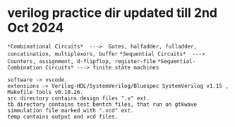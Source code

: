 # verilog practice dir updated till 2nd Oct 2024

```*Combinational Circuits*  --->  Gates, halfadder, fulladder, concatination, multiplexors, buffer```
```*Sequential Circuits*  --->  Counters, assignment, d-flipflop, register-file```
```*Sequential-Combination Circuits* ---> finite state machines```

~~~~~~~~~~~~~~~~~~~~~~~~~~~~~~~~~~~~~~~~~~~~~~~~~~~~~~~~~~~~~~~~~~~~~~~~~~~~~~~~~~~~~~~~~~~~~~~~~~~~~~~~~~
software -> vscode.
extensions -> Verilog-HDL/SystemVerilog/Bluespec SystemVerilog v1.15 , Makefile Tools v0.10.26.
src directory contains design files ".v" ext.
tb directory contains test bentch files, that run on gtkwave simmulation file marked with ".vcd" ext.
temp contains output and vcd files.




